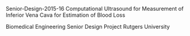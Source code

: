 Senior-Design-2015-16
Computational Ultrasound for Measurement of Inferior Vena Cava for Estimation of Blood Loss

Biomedical Engineering Senior Design Project
Rutgers University

